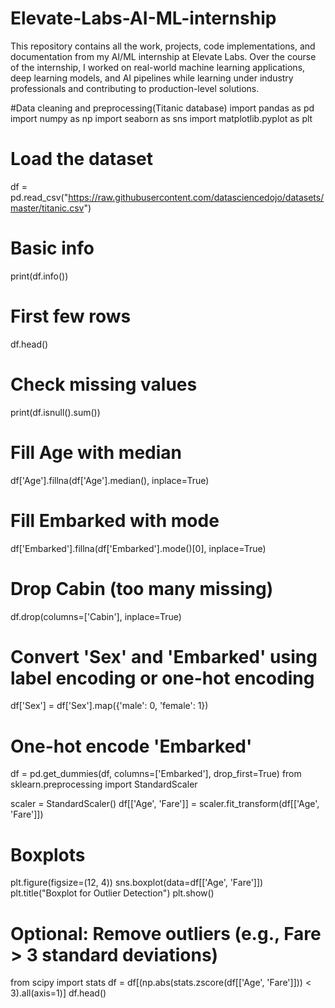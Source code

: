 # Elevate-Labs-AI-ML-internship
This repository contains all the work, projects, code implementations, and documentation from my AI/ML internship at Elevate Labs. Over the course of the internship, I worked on real-world machine learning applications, deep learning models, and AI pipelines while learning under industry professionals and contributing to production-level solutions.

#Data cleaning and preprocessing(Titanic database)
import pandas as pd
import numpy as np
import seaborn as sns
import matplotlib.pyplot as plt
# Load the dataset
df = pd.read_csv("https://raw.githubusercontent.com/datasciencedojo/datasets/master/titanic.csv")

# Basic info
print(df.info())

# First few rows
df.head()
# Check missing values
print(df.isnull().sum())

# Fill Age with median
df['Age'].fillna(df['Age'].median(), inplace=True)

# Fill Embarked with mode
df['Embarked'].fillna(df['Embarked'].mode()[0], inplace=True)

# Drop Cabin (too many missing)
df.drop(columns=['Cabin'], inplace=True)
# Convert 'Sex' and 'Embarked' using label encoding or one-hot encoding
df['Sex'] = df['Sex'].map({'male': 0, 'female': 1})

# One-hot encode 'Embarked'
df = pd.get_dummies(df, columns=['Embarked'], drop_first=True)
from sklearn.preprocessing import StandardScaler

scaler = StandardScaler()
df[['Age', 'Fare']] = scaler.fit_transform(df[['Age', 'Fare']])
# Boxplots
plt.figure(figsize=(12, 4))
sns.boxplot(data=df[['Age', 'Fare']])
plt.title("Boxplot for Outlier Detection")
plt.show()

# Optional: Remove outliers (e.g., Fare > 3 standard deviations)
from scipy import stats
df = df[(np.abs(stats.zscore(df[['Age', 'Fare']])) < 3).all(axis=1)]
df.head()


